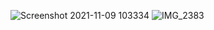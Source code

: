 ![Screenshot 2021-11-09 103334](https://user-images.githubusercontent.com/89110625/140851174-beb33406-26fa-4178-98d9-34a4953f94cf.png)
![IMG_2383](https://user-images.githubusercontent.com/89110625/142761092-ea9187fc-2e91-46b8-8895-235778e7bf8a.jpg)

